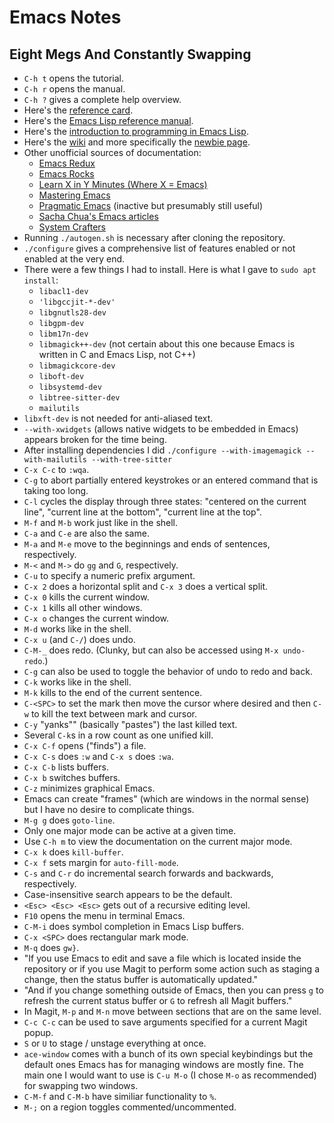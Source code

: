 # Emacs Notes

## **E**ight **M**egs **A**nd **C**onstantly **S**wapping

* `C-h t` opens the tutorial.
* `C-h r` opens the manual.
* `C-h ?` gives a complete help overview.
* Here's the [reference card](https://www.gnu.org/software/emacs/refcards/pdf/refcard.pdf).
* Here's the [Emacs Lisp reference manual](https://www.gnu.org/software/emacs/manual/elisp.html).
* Here's the [introduction to programming in Emacs Lisp](https://www.gnu.org/software/emacs/manual/eintr.html).
* Here's the [wiki](https://www.emacswiki.org/emacs/SiteMap) and more specifically the [newbie page](https://www.emacswiki.org/emacs/EmacsNewbie).
* Other unofficial sources of documentation:
  * [Emacs Redux](https://emacsredux.com/)
  * [Emacs Rocks](https://emacsrocks.com/)
  * [Learn X in Y Minutes (Where X = Emacs)](https://learnxinyminutes.com/emacs/)
  * [Mastering Emacs](https://www.masteringemacs.org/)
  * [Pragmatic Emacs](https://pragmaticemacs.wordpress.com/) (inactive but presumably still useful)
  * [Sacha Chua's Emacs articles](https://sachachua.com/blog/category/emacs/)
  * [System Crafters](https://systemcrafters.net/)
* Running `./autogen.sh` is necessary after cloning the repository.
* `./configure` gives a comprehensive list of features enabled or not enabled
at the very end.
* There were a few things I had to install. Here is what I gave to `sudo apt install`:
  * `libacl1-dev`
  * `'libgccjit-*-dev'`
  * `libgnutls28-dev`
  * `libgpm-dev`
  * `libm17n-dev`
  * `libmagick++-dev` (not certain about this one because Emacs is written in C and Emacs Lisp, not C++)
  * `libmagickcore-dev`
  * `liboft-dev`
  * `libsystemd-dev`
  * `libtree-sitter-dev`
  * `mailutils`
* `libxft-dev` is not needed for anti-aliased text.
* `--with-xwidgets` (allows native widgets to be embedded in Emacs) appears broken for the time being.
* After installing dependencies I did `./configure --with-imagemagick --with-mailutils --with-tree-sitter`
* `C-x C-c` to `:wqa`.
* `C-g` to abort partially entered keystrokes or an entered command that is
taking too long.
* `C-l` cycles the display through three states: "centered on the current line",
"current line at the bottom", "current line at the top".
* `M-f` and `M-b` work just like in the shell.
* `C-a` and `C-e` are also the same.
* `M-a` and `M-e` move to the beginnings and ends of sentences, respectively.
* `M-<` and `M->` do `gg` and `G`, respectively.
* `C-u` to specify a numeric prefix argument.
* `C-x 2` does a horizontal split and `C-x 3` does a vertical split.
* `C-x 0` kills the current window.
* `C-x 1` kills all other windows.
* `C-x o` changes the current window.
* `M-d` works like in the shell.
* `C-x u` (and `C-/`) does undo.
* `C-M-_` does redo. (Clunky, but can also be accessed using `M-x undo-redo`.)
* `C-g` can also be used to toggle the behavior of undo to redo and back.
* `C-k` works like in the shell.
* `M-k` kills to the end of the current sentence.
* `C-<SPC>` to set the mark then move the cursor where desired and then `C-w`
to kill the text between mark and cursor.
* `C-y` "yanks"" (basically "pastes") the last killed text.
* Several `C-k`s in a row count as one unified kill.
* `C-x C-f` opens ("finds") a file.
* `C-x C-s` does `:w` and `C-x s` does `:wa`.
* `C-x C-b` lists buffers.
* `C-x b` switches buffers.
* `C-z` minimizes graphical Emacs.
* Emacs can create "frames" (which are windows in the normal sense) but I have
no desire to complicate things.
* `M-g g` does `goto-line`.
* Only one major mode can be active at a given time.
* Use `C-h m` to view the documentation on the current major mode.
* `C-x k` does `kill-buffer`.
* `C-x f` sets margin for `auto-fill-mode`.
* `C-s` and `C-r` do incremental search forwards and backwards, respectively.
* Case-insensitive search appears to be the default.
* `<Esc> <Esc> <Esc>` gets out of a recursive editing level.
* `F10` opens the menu in terminal Emacs.
* `C-M-i` does symbol completion in Emacs Lisp buffers.
* `C-x <SPC>` does rectangular mark mode.
* `M-q` does `gw}`.
* "If you use Emacs to edit and save a file which is located inside the
repository or if you use Magit to perform some action such as staging a
change, then the status buffer is automatically updated."
* "And if you change something outside of Emacs, then you can press `g` to
refresh the current status buffer or `G` to refresh all Magit buffers."
* In Magit, `M-p` and `M-n` move between sections that are on the same level.
* `C-c C-c` can be used to save arguments specified for a current Magit popup.
* `S` or `U` to stage / unstage everything at once.
* `ace-window` comes with a bunch of its own special keybindings but the
default ones Emacs has for managing windows are mostly fine. The main one I
would want to use is `C-u M-o` (I chose `M-o` as recommended) for swapping two
windows.
* `C-M-f` and `C-M-b` have similiar functionality to `%`.
* `M-;` on a region toggles commented/uncommented.
